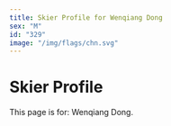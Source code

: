 ```yaml
---
title: Skier Profile for Wenqiang Dong
sex: "M"
id: "329"
image: "/img/flags/chn.svg" 
---
```


# Skier Profile

This page is for: Wenqiang Dong.
    